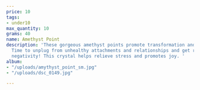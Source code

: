 ```yaml
---
price: 10
tags:
- under10
max_quantity: 10
grams: 40
name: Amethyst Point
description: 'These gorgeous amethyst points promote transformation and protection!
  Time to unplug from unhealthy attachments and relationships and get rid of that
  negativity! This crystal helps relieve stress and promotes joy. '
album:
- "/uploads/amythyst_point_sm.jpg"
- "/uploads/dsc_0149.jpg"

---
```

